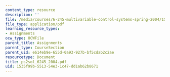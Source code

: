 ```yaml
---
content_type: resource
description: ''
file: /media/courses/6-245-multivariable-control-systems-spring-2004/1535f99b551354e31c47dd1ab62b8671_ps2sol_6245_2004.pdf
file_type: application/pdf
learning_resource_types:
- Assignments
ocw_type: OCWFile
parent_title: Assignments
parent_type: CourseSection
parent_uid: e614eb9e-655d-0a93-927b-bf5cdab2c2ae
resourcetype: Document
title: ps2sol_6245_2004.pdf
uid: 1535f99b-5513-54e3-1c47-dd1ab62b8671
---
```

